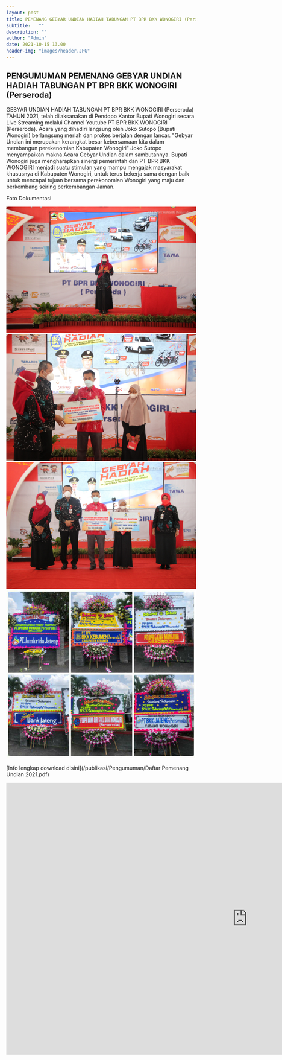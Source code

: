 ```yaml
---
layout: post
title: PEMENANG GEBYAR UNDIAN HADIAH TABUNGAN PT BPR BKK WONOGIRI (Perseroda) TAHUN 2021
subtitle:   ""
description: ""
author: "Admin"
date: 2021-10-15 13.00
header-img: "images/header.JPG"
---
```



## PENGUMUMAN PEMENANG GEBYAR UNDIAN HADIAH TABUNGAN PT BPR BKK WONOGIRI (Perseroda)

GEBYAR UNDIAN HADIAH TABUNGAN PT BPR BKK WONOGIRI (Perseroda) TAHUN 2021, telah dilaksanakan di Pendopo Kantor Bupati Wonogiri secara Live Streaming melalui Channel Youtube PT BPR BKK WONOGIRI (Perseroda). Acara yang dihadiri langsung oleh Joko Sutopo (Bupati Wonogiri) berlangsung meriah dan prokes berjalan dengan lancar. "Gebyar Undian ini merupakan kerangkat besar kebersamaan kita dalam membangun perekenomian Kabupaten Wonogiri" Joko Sutopo menyampaikan makna Acara Gebyar Undian dalam sambutannya. Bupati Wonogiri juga mengharapkan sinergi pemerintah dan PT BPR BKK WONOGIRI menjadi suatu stimulan yang mampu mengajak masyarakat khususnya di Kabupaten Wonogiri, untuk terus bekerja sama dengan baik untuk mencapai tujuan bersama perekonomian Wonogiri yang maju dan berkembang seiring perkembangan Jaman.


Foto Dokumentasi

<img src="/images/undian/dirut.png" class="img-responsive img-centered" alt="">

<img src="/images/undian/csr.png" class="img-responsive img-centered" alt="">

<img src="/images/undian/csr1.png" class="img-responsive img-centered" alt="">

<img src="/images/undian/karangan.png" class="img-responsive img-centered" alt="">


[Info lengkap download disini](/publikasi/Pengumuman/Daftar Pemenang Undian  2021.pdf)

<iframe width="1280" height="720" src="https://www.youtube.com/embed/vNsoSsE17N0" title="YouTube video player" frameborder="0" allow="accelerometer; autoplay; clipboard-write; encrypted-media; gyroscope; picture-in-picture" allowfullscreen></iframe>





